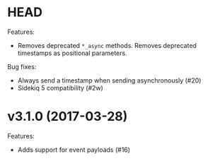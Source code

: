 # HEAD

Features:

- Removes deprecated `*_async` methods. Removes deprecated timestamps as
  positional parameters.

Bug fixes:

- Always send a timestamp when sending asynchronously (#20)
- Sidekiq 5 compatibility (#2w)

# v3.1.0 (2017-03-28) 

Features: 

- Adds support for event payloads (#16)
